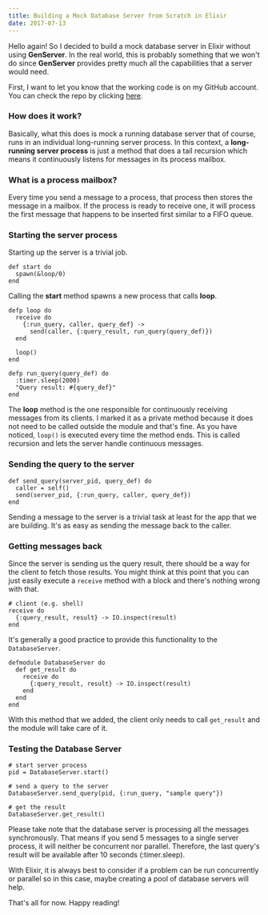 ```yaml
---
title: Building a Mock Database Server from Scratch in Elixir
date: 2017-07-13
---
```


Hello again! So I decided to build a mock database server in Elixir without
using **GenServer**. In the real world, this is probably something that we
won't do since **GenServer** provides pretty much all the capabilities that
a server would need.

First, I want to let you know that the working code is on my GitHub account. You
can check the repo by clicking [here](https://github.com/mrkjlchvz/mock_database_server).

### How does it work?

Basically, what this does is mock a running database server that of course, runs
in an individual long-running server process. In this context, a **long-running
server process** is just a method that does a tail recursion which means it
continuously listens for messages in its process mailbox.

### What is a process mailbox?

Every time you send a message to a process, that process then stores the
message in a mailbox. If the process is ready to receive one, it will process
the first message that happens to be inserted first similar to a FIFO queue.

### Starting the server process

Starting up the server is a trivial job.

```
def start do
  spawn(&loop/0)
end
```

Calling the **start** method spawns a new process that calls **loop**.

```
defp loop do
  receive do
    {:run_query, caller, query_def} ->
      send(caller, {:query_result, run_query(query_def)})
  end

  loop()
end

defp run_query(query_def) do
  :timer.sleep(2000)
  "Query result: #{query_def}"
end
```

The **loop** method is the one responsible for continuously receiving
messages from its clients. I marked it as a private method because it does not
need to be called outside the module and that's fine. As you have noticed, `loop()` is
executed every time the method ends. This is called recursion and lets
the server handle continuous messages.

### Sending the query to the server

```
def send_query(server_pid, query_def) do
  caller = self()
  send(server_pid, {:run_query, caller, query_def})
end
```

Sending a message to the server is a trivial task at least for the app that we
are building. It's as easy as sending the message back to the caller.

### Getting messages back

Since the server is sending us the query result, there should be a way for the
client to fetch those results. You might think at this point that you can just
easily execute a `receive` method with a block and there's nothing wrong with
that.

```
# client (e.g. shell)
receive do
  {:query_result, result} -> IO.inspect(result)
end
```

It's generally a good practice to provide this functionality to the
`DatabaseServer`.

```
defmodule DatabaseServer do
  def get_result do
    receive do
      {:query_result, result} -> IO.inspect(result)
    end
  end
end
```

With this method that we added, the client only needs to call `get_result` and
the module will take care of it.

### Testing the Database Server

```
# start server process
pid = DatabaseServer.start()

# send a query to the server
DatabaseServer.send_query(pid, {:run_query, "sample query"})

# get the result
DatabaseServer.get_result()
```

Please take note that the database server is processing all the messages
synchronously. That means if you send 5 messages to a single server
process, it will neither be concurrent nor parallel. Therefore, the last
query's result will be available after 10 seconds (:timer.sleep).

With Elixir, it is always best to consider if a problem can be run
concurrently or parallel so in this case, maybe creating a pool of
database servers will help.

That's all for now. Happy reading!

